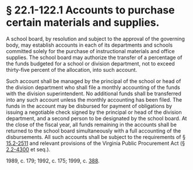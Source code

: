 # § 22.1-122.1 Accounts to purchase certain materials and supplies.

<p>A school board, by resolution and subject to the approval of the governing body, may establish accounts in each of its departments and schools committed solely for the purchase of instructional materials and office supplies. The school board may authorize the transfer of a percentage of the funds budgeted for a school or division department, not to exceed thirty-five percent of the allocation, into such account.</p><p>Such account shall be managed by the principal of the school or head of the division department who shall file a monthly accounting of the funds with the division superintendent. No additional funds shall be transferred into any such account unless the monthly accounting has been filed. The funds in the account may be disbursed for payment of obligations by issuing a negotiable check signed by the principal or head of the division department, and a second person to be designated by the school board. At the close of the fiscal year, all funds remaining in the accounts shall be returned to the school board simultaneously with a full accounting of the disbursements. All such accounts shall be subject to the requirements of § <a href='http://law.lis.virginia.gov/vacode/15.2-2511/'>15.2-2511</a> and relevant provisions of the Virginia Public Procurement Act (§ <a href='http://law.lis.virginia.gov/vacode/2.2-4300/'>2.2-4300</a> et seq.).</p><p>1989, c. 179; 1992, c. 175; 1999, c. <a href='http://lis.virginia.gov/cgi-bin/legp604.exe?991+ful+CHAP0388'>388</a>.</p>